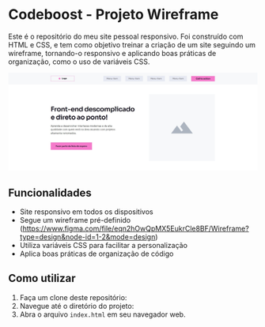 # Codeboost - Projeto Wireframe

Este é o repositório do meu site pessoal responsivo. Foi construído com HTML e CSS, e tem como objetivo treinar a criação de um site seguindo um wireframe, tornando-o responsivo e aplicando boas práticas de organização, como o uso de variáveis CSS.

![Screenshot](img/site-screenshot.jpg)

## Funcionalidades

- Site responsivo em todos os dispositivos
- Segue um wireframe pré-definido (https://www.figma.com/file/eqn2hOwQpMX5EukrCle8BF/Wireframe?type=design&node-id=1-2&mode=design)
- Utiliza variáveis CSS para facilitar a personalização
- Aplica boas práticas de organização de código

## Como utilizar

1. Faça um clone deste repositório:
2. Navegue até o diretório do projeto:
3. Abra o arquivo `index.html` em seu navegador web.
